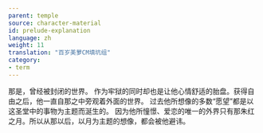 ```yaml
---
parent: temple
source: character-material
id: prelude-explanation
language: zh
weight: 11
translation: "百岁美萝CM填坑组"
category:
- term
---
```


那是，曾经被封闭的世界。
作为牢狱的同时却也是让他心情舒适的胎盘。获得自由之后，他一直自那之中旁观着外面的世界。
过去他所想像的多数“愿望”都是以这圣堂中的事物为主题而涎生的。
因为他所憧憬、爱恋的唯一的外界只有那朱红之月。所以从那以后，以月为主题的想像，都会被他避讳。
